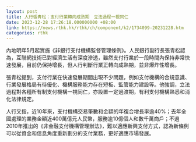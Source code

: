 ```yaml
---
layout: post
title: 人行張青松：支付行業轉向成熟期　立法過程一視同仁
date: 2023-12-28 17:26:18.000000000 +08:00
link: https://news.rthk.hk/rthk/ch/component/k2/1734099-20231228.htm
categories: rthk
---
```


內地明年5月起實施《非銀行支付機構監督管理條例》。人民銀行副行長張青松認為，互聯網技術已對經濟生活有深度滲透，雖然支付行業於一段時間內保持非常快速發展，目前仍保持增長，但人行判斷行業正轉向成熟期，並非爆炸性增長。

張青松提到，支付行業在快速發展期間出現不少問題，例如支付機構的合規意識、行業發展格局有待優化、機構服務能力存在短板、監管能力建設等。他強調，立法過程對各種所有制支付機構一視同仁，亦設置一定過渡期，有利支付機構熟悉和消化法律規定。

人行又指，近10年來，支付機構交易筆數和金額的年復合增長率逾40%；去年全國處理的業務金額近400萬億元人民幣，服務逾10億個人和數千萬商戶；不過2010年推出的《非金融支付機構管理辦法》，難以適應新興支付方式，認為新條例可以從資金和信息角度重新劃分的支付業務，更好適應市場發展。
